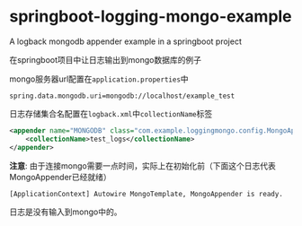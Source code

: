 # springboot-logging-mongo-example
A logback mongodb appender example in a springboot project



在springboot项目中让日志输出到mongo数据库的例子

mongo服务器url配置在`application.properties`中

```properties
spring.data.mongodb.uri=mongodb://localhost/example_test
```

日志存储集合名配置在`logback.xml`中`collectionName`标签

```xml
<appender name="MONGODB" class="com.example.loggingmongo.config.MongoAppender">
    <collectionName>test_logs</collectionName>
</appender>
```



**注意**: 由于连接mongo需要一点时间，实际上在初始化前（下面这个日志代表MongoAppender已经就绪）

```
[ApplicationContext] Autowire MongoTemplate, MongoAppender is ready.
```

日志是没有输入到mongo中的。